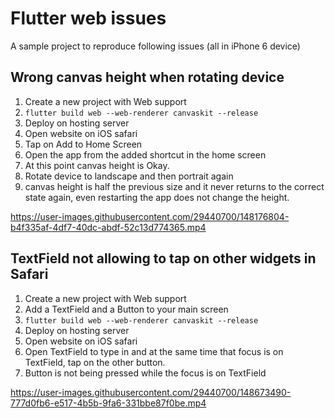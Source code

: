 # Flutter web issues

A sample project to reproduce following issues (all in iPhone 6 device)

## Wrong canvas height when rotating device

1. Create a new project with Web support
2. `flutter build web --web-renderer canvaskit --release`
3. Deploy on hosting server
4. Open website on iOS safari
5. Tap on Add to Home Screen
6. Open the app from the added shortcut in the home screen
7. At this point canvas height is Okay.
8. Rotate device to landscape and then portrait again
9. canvas height is half the previous size and it never returns to the correct state again, even restarting the app does not change the height.

https://user-images.githubusercontent.com/29440700/148176804-b4f335af-4df7-40dc-abdf-52c13d774365.mp4

## TextField not allowing to tap on other widgets in Safari

1. Create a new project with Web support
2. Add a TextField and a Button to your main screen
3. `flutter build web --web-renderer canvaskit --release`
4. Deploy on hosting server
5. Open website on iOS safari
6. Open TextField to type in and at the same time that focus is on TextField, tap on the other button.
7. Button is not being pressed while the focus is on TextField

https://user-images.githubusercontent.com/29440700/148673490-777d0fb6-e517-4b5b-9fa6-331bbe87f0be.mp4
